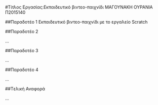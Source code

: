 ﻿#Τίτλος Εργασίας:Εκπαιδευτικό βιντεο-παιχνίδι
ΜΑΓΟΥΝΑΚΗ ΟΥΡΑΝΙΑ 
Π2015140

##Παραδοτέο 1
Εκπαιδευτικό βιντεο-παιχνίδι με το εργαλείο  Scratch


##Παραδοτέο 2

…

##Παραδοτέο 3

...

##Παραδοτέο 4

...

##Tελική Αναφορά

...
